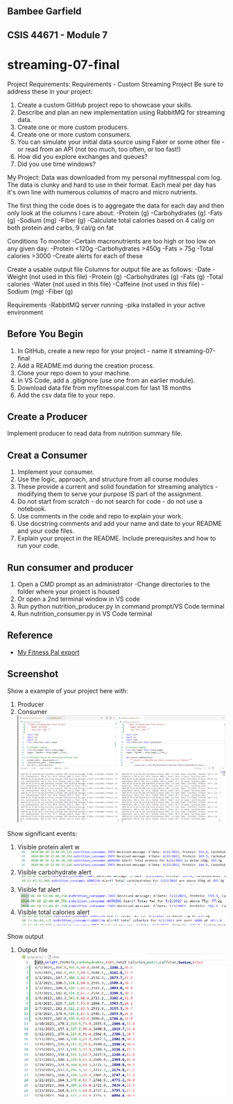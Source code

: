 ## Bambee Garfield
## CSIS 44671 - Module 7


# streaming-07-final

Project Requirements:
Requirements - Custom Streaming Project
Be sure to address these in your project:

1. Create a custom GitHub project repo to showcase your skills.
2. Describe and plan an new implementation using RabbitMQ for streaming data. 
3. Create one or more custom producers.
4. Create one or more custom consumers.
5. You can simulate your initial data source using Faker or some other file - or read from an API (not too much, too often, or too fast!)
6. How did you explore exchanges and queues?
7. Did you use time windows?

My Project:
Data was downloaded from my personal myfitnesspal.com log. The data is clunky and hard to use in their format. Each meal per day has it's own line with numerous columns of macro and micro nutrients. 

The first thing the code does is to aggregate the data for each day and then only look at the columns I care about:
    -Protein (g)
    -Carbohydrates (g)
    -Fats (g)
    -Sodium (mg)
    -Fiber (g)
    -Calculate total calories based on 4 cal/g on both protein and carbs, 9 cal/g on fat

Conditions To monitor
-Certain macronutrients are too high or too low on any given day:
    -Protein <120g
    -Carbohydrates >450g
    -Fats > 75g
    -Total calories >3000
-Create alerts for each of these

Create a usable output file
Columns for output file are as follows:
-Date
-Weight (not used in this file)
-Protein (g)
-Carbohydrates (g)
-Fats (g)
-Total calories
-Water (not used in this file)
-Caffeine (not used in this file)
-Sodium (mg)
-Fiber (g)

Requirements
-RabbitMQ server running
-pika installed in your active environment

## Before You Begin 

1. In GitHub, create a new repo for your project - name it streaming-07-final
2. Add a README.md during the creation process.
3. Clone your repo down to your machine. 
4. In VS Code, add a .gitignore (use one from an earlier module).
5. Download data file from myfitnesspal.com for last 18 months
6. Add the csv data file to your repo. 

## Create a Producer
Implement producer to read data from nutrition summary file. 

## Creat a Consumer 

1. Implement your consumer. 
2. Use the logic, approach, and structure from all course modules
3. These provide a current and solid foundation for streaming analytics - modifying them to serve your purpose IS part of the assignment.
4. Do not start from scratch - do not search for code - do not use a notebook.
5. Use comments in the code and repo to explain your work. 
6. Use docstring comments and add your name and date to your README and your code files. 
7. Explain your project in the README. Include prerequisites and how to run your code. 

## Run consumer and producer
 1. Open a CMD prompt as an administrator 
    -Change directories to the folder where your project is housed
 2. Or open a 2nd terminal window in VS code
 3. Run python nutrition_producer.py in command prompt/VS Code terminal
 4. Run nutrition_consumer.py in VS Code terminal

## Reference

- [My Fitness Pal export](https://www.myfitnesspal.com/reports/printable-diary/bambeeg)


## Screenshot

Show a example of your project here with:
1. Producer
2. Consumer
![alt text](image-3.png)

Show significant events:
1. Visible protein alert w
![alt text](image-1.png)
2. Visible carbohydrate alert
![alt text](image-5.png)
3. Visible fat alert
![alt text](image-2.png)
4. Visible total calories alert
![alt text](image-4.png)

Show output
1. Output file
![alt text](image-6.png)